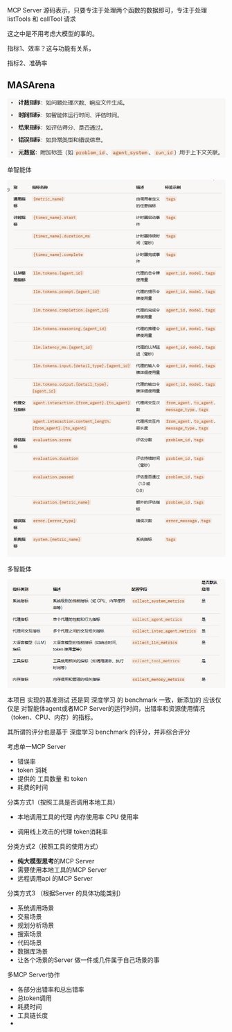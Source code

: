 MCP Server 源码表示，只要专注于处理两个函数的数据即可，专注于处理 listTools 和 callTool 请求

这之中是不用考虑大模型的事的。

指标1、效率？这与功能有关系，

指标2、准确率

## MASArena

![image-20250625113233078](image-20250625113233078.png)



单智能体

![image-20250624193643879](image-20250624193643879.png)

多智能体

![image-20250624193759683](image-20250624193759683.png)

本项目 实现的基准测试 还是同 深度学习 的 benchmark 一致，新添加的 应该仅仅是 对智能体agent或者MCP Server的运行时间，出错率和资源使用情况（token、CPU、内存）的指标。

其所谓的评分也是基于 深度学习 benchmark 的评分，并非综合评分





考虑单一MCP Server 

- 错误率
- token 消耗
- 提供的 工具数量 和 token
- 耗费的时间

分类方式1（按照工具是否调用本地工具）

- 本地调用工具的代理
  内存使用率  CPU 使用率

- 调用线上攻击的代理 
  token消耗率 

分类方式2（按照工具的使用方式）

- **纯大模型思考**的MCP Server
- 需要使用本地工具的MCP Server
- 远程调用api 的MCP Server

分类方式3 （根据Server 的具体功能类别）

- 系统调用场景
- 交易场景
- 规划分析场景
- 搜索场景
- 代码场景
- 数据库场景
- 让各个场景的Server 做一件或几件属于自己场景的事



多MCP Server协作

- 各部分出错率和总出错率
- 总token调用
- 耗费时间
- 工具链长度
- 

